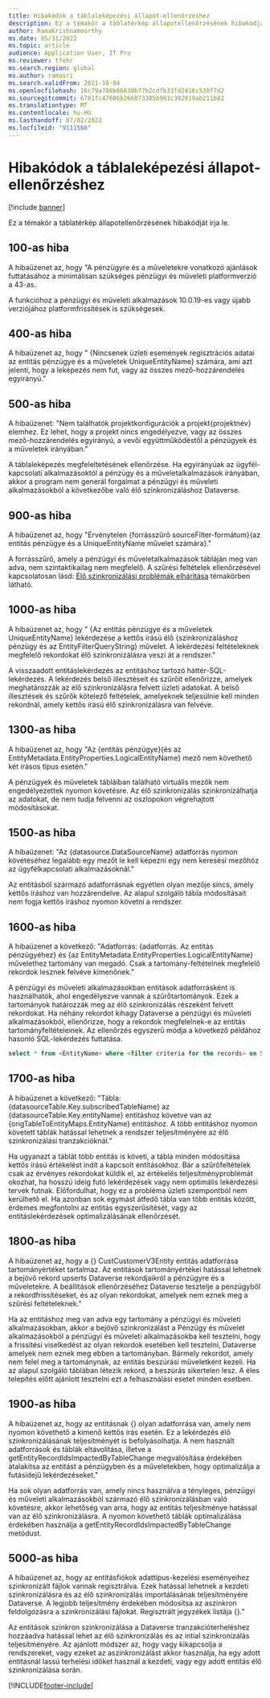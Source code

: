 ```yaml
---
title: Hibakódok a táblaleképezési állapot-ellenőrzéshez
description: Ez a témakör a táblatérkép állapotellenőrzésének hibakódját írja le.
author: RamaKrishnamoorthy
ms.date: 05/31/2022
ms.topic: article
audience: Application User, IT Pro
ms.reviewer: tfehr
ms.search.region: global
ms.author: ramasri
ms.search.validFrom: 2021-10-04
ms.openlocfilehash: 16c79a788b66830b77b2cdfb33fd2416c530f7d2
ms.sourcegitcommit: 6781fc47606b266873385b901c302819ab211b82
ms.translationtype: MT
ms.contentlocale: hu-HU
ms.lasthandoff: 07/02/2022
ms.locfileid: "9111566"
---
```

# <a name="errors-codes-for-the-table-map-health-check"></a>Hibakódok a táblaleképezési állapot-ellenőrzéshez

[!include [banner](../../includes/banner.md)]



Ez a témakör a táblatérkép állapotellenőrzésének hibakódját írja le.

## <a name="error-100"></a>100-as hiba

A hibaüzenet az, hogy "A pénzügyre és a műveletekre vonatkozó ajánlások futtatásához a minimálisan szükséges pénzügyi és műveleti platformverzió a 43-as.

A funkcióhoz a pénzügyi és műveleti alkalmazások 10.0.19-es vagy újabb verziójához platformfrissítések is szükségesek.

## <a name="error-400"></a>400-as hiba

A hibaüzenet az, hogy " \{Nincsenek üzleti események regisztrációs adatai az entitás pénzügye és a műveletek UniqueEntityName\} számára, ami azt jelenti, hogy a leképezés nem fut, vagy az összes mező-hozzárendelés egyirányú."

## <a name="error-500"></a>500-as hiba

A hibaüzenet: "Nem találhatók projektkonfigurációk a projekt\{projektnév\} elemhez. Ez lehet, hogy a projekt nincs engedélyezve, vagy az összes mező-hozzárendelés egyirányú, a vevői együttműködéstől a pénzügyek és a műveletek irányában."

A táblaleképezés megfeleltetésének ellenőrzése. Ha egyirányúak az ügyfél-kapcsolati alkalmazásoktól a pénzügy és a műveletalkalmazások irányában, akkor a program nem generál forgalmat a pénzügyi és műveleti alkalmazásokból a következőbe való élő szinkronizáláshoz Dataverse.

## <a name="error-900"></a>900-as hiba

A hibaüzenet az, hogy "Érvénytelen \{forrásszűrő sourceFilter-formátum\}\{az entitás pénzügye és a UniqueEntityName művelet számára\}."

A forrásszűrő, amely a pénzügyi és műveletalkalmazások tábláján meg van adva, nem szintaktikailag nem megfelelő. A szűrési feltételek ellenőrzésével kapcsolatosan lásd: [Élő szinkronizálási problémák elhárítása](dual-write-troubleshooting-live-sync.md#live-synchronization-issues-that-are-caused-by-incorrect-query-filter-syntax-on-the-dual-write-maps) témakörben látható.

## <a name="error-1000"></a>1000-as hiba

A hibaüzenet az, hogy " \{Az entitás pénzügye és a műveletek UniqueEntityName\} lekérdezése a kettős írású élő \{szinkronizáláshoz pénzügy és az EntityFilterQueryString\} művelet. A lekérdezési feltételeknek megfelelő rekordokat élő szinkronizálásra veszi át a rendszer."

A visszaadott entitáslekérdezés az entitáshoz tartozó háttér-SQL-lekérdezés. A lekérdezés belső illesztéseit és szűrőit ellenőrizze, amelyek meghatározzák az élő szinkronizálásra felvett üzleti adatokat. A belső illesztések és szűrők kötelező feltételek, amelyeknek teljesülnie kell minden rekordnál, amely kettős írású élő szinkronizálásra van felvéve.

## <a name="error-1300"></a>1300-as hiba

A hibaüzenet az, hogy "Az \{entitás pénzügye\}\{és az EntityMetadata.EntityProperties.LogicalEntityName\} mező nem követhető két írásos típus esetén."

A pénzügyek és műveletek tábláiban található virtuális mezők nem engedélyezettek nyomon követésre. Az élő szinkronizálás szinkronizálhatja az adatokat, de nem tudja felvenni az oszlopokon végrehajtott módosításokat.

## <a name="error-1500"></a>1500-as hiba

A hibaüzenet: "Az \{datasource.DataSourceName\} adatforrás nyomon követéséhez legalább egy mezőt le kell képezni egy nem keresési mezőhöz az ügyfélkapcsolati alkalmazásoknál."

Az entitásból származó adatforrásnak egyetlen olyan mezője sincs, amely kettős íráshoz van hozzárendelve. Az alapul szolgáló tábla módosításait nem fogja kettős íráshoz nyomon követni a rendszer.

## <a name="error-1600"></a>1600-as hiba

A hibaüzenet a következő: "Adatforrás: \{adatforrás. Az entitás pénzügyéhez\} és \{az EntityMetadata.EntityProperties.LogicalEntityName\} művelethez tartomány van megadó. Csak a tartomány-feltételnek megfelelő rekordok lesznek felvéve kimenőnek."

A pénzügyi és műveleti alkalmazásokban entitások adatforrásként is használhatók, ahol engedélyezve vannak a szűrőtartományok. Ezek a tartományok határozzák meg az élő szinkronizálás részeként felvett rekordokat. Ha néhány rekordot kihagy Dataverse a pénzügyi és műveleti alkalmazásokból, ellenőrizze, hogy a rekordok megfelelnek-e az entitás tartományfeltételeinek. Az ellenőrzés egyszerű módja a következő példához hasonló SQL-lekérdezés futtatása.

```sql
select * from <EntityName> where <filter criteria for the records> on SQL.
```

## <a name="error-1700"></a>1700-as hiba

A hibaüzenet a következő: "Tábla: \{datasourceTable.Key.subscribedTableName\} az \{datasourceTable.Key.entityName\} entitáshoz követve van az \{origTableToEntityMaps.EntityName\} entitáshoz. A több entitáshoz nyomon követett táblák hatással lehetnek a rendszer teljesítményére az élő szinkronizálási tranzakcióknál."

Ha ugyanazt a táblát több entitás is követi, a tábla minden módosítása kettős írású értékelést indít a kapcsolt entitásokhoz. Bár a szűrőfeltételek csak az érvényes rekordokat küldik el, az értékelés teljesítményproblémát okozhat, ha hosszú ideig futó lekérdezések vagy nem optimális lekérdezési tervek futnak. Előfordulhat, hogy ez a probléma üzleti szempontból nem kerülhető el. Ha azonban sok egymást átfedő tábla van több entitás között, érdemes megfontolni az entitás egyszerűsítését, vagy az entitáslekérdezések optimalizálásának ellenőrzését.

## <a name="error-1800"></a>1800-as hiba
A hibaüzenet az, hogy a {} CustCustomerV3Entity entitás adatforrása tartományértéket tartalmaz. Az entitások tartományértékei hatással lehetnek a bejövő rekord upserts Dataverse rekordjaikról a pénzügyre és a műveletekre. A beállítások ellenőrzéséhez Dataverse tesztelje a pénzügyből a rekordfrissítéseket, és az olyan rekordokat, amelyek nem eznek meg a szűrési feltételeknek."

Ha az entitáshoz meg van adva egy tartomány a pénzügyi és műveleti alkalmazásokban, akkor a bejövő szinkronizálást a Pénzügy és művelet alkalmazásokból a pénzügyi és műveleti alkalmazásokba kell tesztelni, hogy a frissítési viselkedést az olyan rekordok esetében kell tesztelni, Dataverse amelyek nem eznek meg ebben a tartományban. Bármely rekordot, amely nem felel meg a tartománynak, az entitás beszúrási műveletként kezeli. Ha az alapul szolgáló táblában létezik rekord, a beszúrás sikertelen lesz. A éles telepítés előtt ajánlott tesztelni ezt a felhasználási esetet minden esetben.

## <a name="error-1900"></a>1900-as hiba
A hibaüzenet az, hogy az entitásnak {} olyan adatforrása van, amely nem nyomon követhető a kimenő kettős írás esetén. Ez a lekérdezés élő szinkronizálásának teljesítményét is befolyásolhatja. A nem használt adatforrások és táblák eltávolítása, illetve a getEntityRecordIdsImpactedByTableChange megvalósítása érdekében átalakítsa az entitást a pénzügyben és a műveletekben, hogy optimalizálja a futásidejű lekérdezéseket."

Ha sok olyan adatforrás van, amely nincs használva a tényleges, pénzügyi és műveleti alkalmazásokból származó élő szinkronizálásban való követésre, akkor lehetőség van arra, hogy az entitás teljesítménye hatással van az élő szinkronizálásra. A nyomon követhető táblák optimalizálása érdekében használja a getEntityRecordIdsImpactedByTableChange metódust.

## <a name="error-5000"></a>5000-as hiba
A hibaüzenet az, hogy az entitásfiókok adattípus-kezelési eseményeihez szinkronizált fájlok vannak regisztrálva. Ezek hatással lehetnek a kezdeti szinkronizálásra és az élő szinkronizálás importálásának teljesítményére Dataverse. A legjobb teljesítmény érdekében módosítsa az aszinkron feldolgozásra a szinkronizálási fájlokat. Regisztrált jegyzékek listája {}."

Az entitások szinkron szinkronizálása a Dataverse tranzakcióterheléshez hozzáadva hatással lehet az élő szinkronizálás és az intial szinkronizálás teljesítményére. Az ajánlott módszer az, hogy vagy kikapcsolja a rendszereket, vagy ezeket az aszinkronizálást akkor használja, ha egy adott entitásnál lassú terhelési időket használ a kezdeti, vagy egy adott entitás élő szinkronizálása során.

[!INCLUDE[footer-include](../../../../includes/footer-banner.md)]

